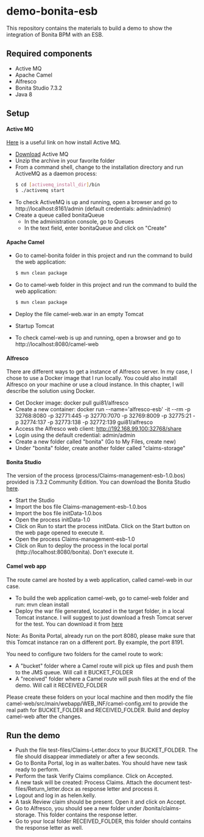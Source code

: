 # demo-bonita-esb

This repository contains the materials to build a demo to show the integration of Bonita BPM with an ESB.

## Required components

  - Active MQ
  - Apache Camel
  - Alfresco
  - Bonita Studio 7.3.2
  - Java 8

## Setup

#### Active MQ

[Here](http://activemq.apache.org/getting-started.html) is a useful link on how install Active MQ.

  - [Download](http://www.apache.org/dyn/closer.cgi?filename=/activemq/5.13.3/apache-activemq-5.13.3-bin.tar.gz&action=download) Active MQ
  - Unzip the archive in your favorite folder
  - From a command shell, change to the installation directory and run ActiveMQ as a daemon process:
    ```sh
    $ cd [activemq_install_dir]/bin
    $ ./activemq start
    ```
  - To check ActiveMQ is up and running, open a browser and go to http://localhost:8161/admin (default credentials: admin/admin)
  - Create a queue called bonitaQueue
    - In the administration console, go to Queues
    - In the text field, enter bonitaQueue and click on "Create"

#### Apache Camel
 - Go to camel-bonita folder in this project and run the command to build the web application:
     ```sh
    $ mvn clean package
    ```

 - Go to camel-web folder in this project and run the command to build the web application:
     ```sh
    $ mvn clean package
    ```
 - Deploy the file camel-web.war in an empty Tomcat
 - Startup Tomcat
 - To check camel-web is up and running, open a browser and go to http://localhost:8080/camel-web

#### Alfresco

There are different ways to get a instance of Alfresco server. In my case, I chose to use a Docker image that I run locally. You could also install Alfresco on your machine or use a cloud instance. In this chapter, I will describe the solution using Docker. 

  - Get Docker image: docker pull gui81/alfresco
  - Create a new container: docker run --name='alfresco-esb' -it --rm -p 32768:8080 -p 32771:445 -p 32770:7070 -p 32769:8009 -p 32775:21 -p 32774:137 -p 32773:138 -p 32772:139 gui81/alfresco
  - Access the Alfresco web client: http://192.168.99.100:32768/share
  - Login using the default credential: admin/admin
  - Create a new folder called "bonita" (Go to My Files, create new) 
  - Under "bonita" folder, create another folder called "claims-storage"
  
#### Bonita Studio

The version of the process (process/Claims-management-esb-1.0.bos) provided is 7.3.2 Community Edition. You can download the Bonita Studio [here](http://www.bonitasoft.com/downloads-v2).

  - Start the Studio
  - Import the bos file Claims-management-esb-1.0.bos
  - Import the bos file initData-1.0.bos
  - Open the process initData-1.0
  - Click on Run to start the process initData. Click on the Start button on the web page opened to execute it.
  - Open the process Claims-management-esb-1.0
  - Click on Run to deploy the process in the local portal (http://localhost:8080/bonita). Don't execute it. 
  
#### Camel web app

The route camel are hosted by a web application, called camel-web in our case. 

  - To build the web application camel-web, go to camel-web folder and run: mvn clean install
  - Deploy the war file generated, located in the target folder, in a local Tomcat instance. I will suggest to just download a fresh Tomcat server for the test. You can download it from [here](https://tomcat.apache.org/download-80.cgi)
  
Note: As Bonita Portal, already run on the port 8080, please make sure that this Tomcat instance ran on a different port. By example, the port 8191. 

You need to configure two folders for the camel route to work:
  - A "bucket" folder where a Camel route will pick up files and push them to the JMS queue. Will call it BUCKET_FOLDER
  - A "received" folder where a Camel route will push files at the end of the demo. Will call it RECEIVED_FOLDER

Please create these folders on your local machine and then modify the file camel-web/src/main/webapp/WEB_INF/camel-config.xml to provide the real path for BUCKET_FOLDER and RECEIVED_FOLDER. Build and deploy camel-web after the changes. 
  
## Run the demo

  - Push the file test-files/Claims-Letter.docx to your BUCKET_FOLDER. The file should disappear immediately or after a few seconds. 
  - Go to Bonita Portal, log in as walter.bates. You should have new task ready to perform. 
  - Perform the task Verify Claims compliance. Click on Accepted.
  - A new task will be created: Process Claims. Attach the document test-files/Return_letter.docx as response letter and process it. 
  - Logout and log in as helen.kelly. 
  - A task Review claim should be present. Open it and click on Accept.  
  - Go to Alfresco, you should see a new folder under /bonita/claims-storage. This folder contains the response letter.
  - Go to your local folder RECEIVED_FOLDER, this folder should contains the response letter as well.
   
